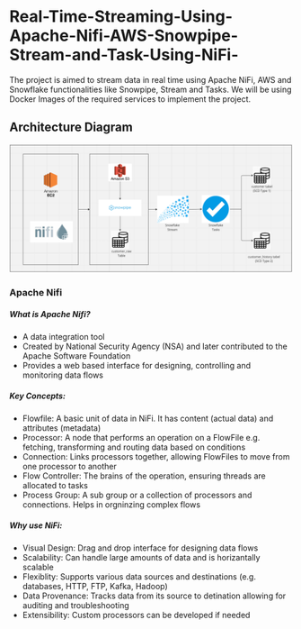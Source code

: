 # Real-Time-Streaming-Using-Apache-Nifi-AWS-Snowpipe-Stream-and-Task-Using-NiFi-
The project is aimed to stream data in real time using Apache NiFi, AWS and Snowflake functionalities like Snowpipe, Stream and Tasks. We will be using Docker Images of the required services to implement the project.  


## Architecture Diagram

![Architecture Diagram](https://raw.githubusercontent.com/vikash-singh-prac/Real-Time-Streaming-Using-Apache-Nifi-AWS-Snowpipe-Stream-and-Task-Using-NiFi-/dev/.misc/Architecture_Diagram.png)

### Apache Nifi

##### What is Apache Nifi?
- A data integration tool 
- Created by National Security Agency (NSA) and later contributed to the Apache Software Foundation
- Provides a web based interface for designing, controlling and monitoring data flows 

##### Key Concepts:
- Flowfile: A basic unit of data in NiFi. It has content (actual data) and attributes (metadata)
- Processor: A node that performs an operation on a FlowFile e.g. fetching, transforming and routing data based on conditions
- Connection: Links processors together, allowing FlowFiles to move from one processor to another 
- Flow Controller: The brains of the operation, ensuring threads are allocated to tasks 
- Process Group: A sub group or a collection of processors and connections. Helps in orgninzing complex flows 

##### Why use NiFi:
- Visual Design: Drag and drop interface for designing data flows
- Scalability: Can handle large amounts of data and is horizantally scalable
- Flexiblity: Supports various data sources and destinations (e.g. databases, HTTP, FTP, Kafka, Hadoop)
- Data Provenance: Tracks data from its source to detination allowing for auditing and troubleshooting
- Extensibility: Custom processors can be developed if needed 


